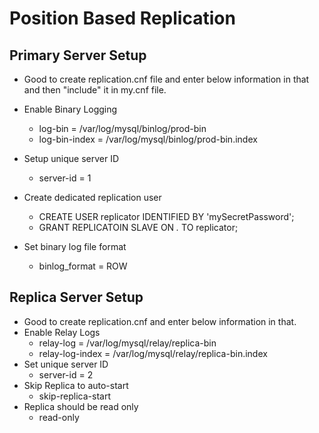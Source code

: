 # Position Based Replication

## Primary Server Setup

* Good to create replication.cnf file and enter below information in that and then "include" it in my.cnf file.
* Enable Binary Logging
  * log-bin = /var/log/mysql/binlog/prod-bin
  * log-bin-index = /var/log/mysql/binlog/prod-bin.index

* Setup unique server ID
  * server-id = 1
* Create dedicated replication user
  * CREATE USER replicator IDENTIFIED BY 'mySecretPassword';
  * GRANT REPLICATOIN SLAVE ON *.* TO replicator;
* Set binary log file format
  * binlog_format = ROW

## Replica Server Setup

* Good to create replication.cnf and enter below information in that.
* Enable Relay Logs
  * relay-log = /var/log/mysql/relay/replica-bin
  * relay-log-index = /var/log/mysql/relay/replica-bin.index
* Set unique server ID
  * server-id = 2
* Skip Replica to auto-start
  * skip-replica-start
* Replica should be read only
  * read-only
